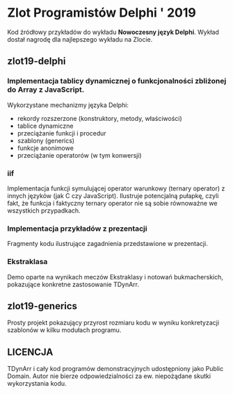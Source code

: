 # Zlot Programistów Delphi ' 2019
Kod źródłowy przykładów do wykładu **Nowoczesny język Delphi**.
Wykład dostał nagrodę dla najlepszego wykładu na Zlocie.

## zlot19-delphi

### Implementacja tablicy dynamicznej o funkcjonalności zbliżonej do Array z JavaScript. 
Wykorzystane mechanizmy języka Delphi:
* rekordy rozszerzone (konstruktory, metody, właściwości)
* tablice dynamiczne
* przeciążanie funkcji i procedur
* szablony (generics)
* funkcje anonimowe
* przeciążanie operatorów (w tym konwersji)

### iif
Implementacja funkcji symulującej operator warunkowy (ternary operator) z innych języków (jak C czy JavaScript).
Ilustruje potencjalną pułapkę, czyli fakt, że funkcja i faktyczny ternary operator nie są sobie równoważne we wszystkich przypadkach.

### Implementacja przykładów z prezentacji
Fragmenty kodu ilustrujące zagadnienia przedstawione w prezentacji.

### Ekstraklasa
Demo oparte na wynikach meczów Ekstraklasy i notowań bukmacherskich, pokazujące konkretne zastosowanie TDynArr.

## zlot19-generics
Prosty projekt pokazujący przyrost rozmiaru kodu w wyniku konkretyzacji szablonów w kilku modułach programu.

## LICENCJA
TDynArr i cały kod programów demonstracyjnych udostępniony jako Public Domain.
Autor nie bierze odpowiedzialności za ew. niepożądane skutki wykorzystania kodu.
